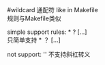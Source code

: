 ﻿#wildcard   通配符
like in Makefile    
规则与Makefile类似

simple support rules: \* ? [...]     
只简单支持 \* ？ [...]

not support: '\'
不支持斜杠转义